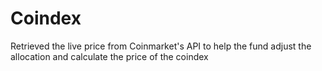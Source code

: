 # Coindex
Retrieved the live price from Coinmarket's API to help the fund adjust the allocation and calculate the price of the coindex 
